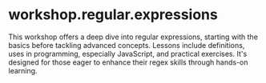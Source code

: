 # workshop.regular.expressions
This workshop offers a deep dive into regular expressions, starting with the basics before tackling advanced concepts. Lessons include definitions, uses in programming, especially JavaScript, and practical exercises. It's designed for those eager to enhance their regex skills through hands-on learning.
